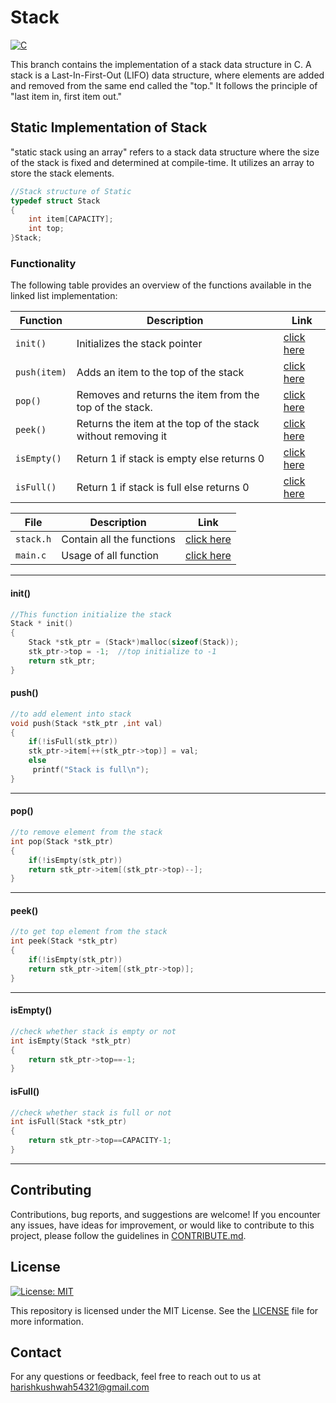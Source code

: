 # Stack
[![C](https://img.shields.io/badge/language-C-blue.svg)](https://en.wikipedia.org/wiki/C_(programming_language))

This branch contains the implementation of a stack data structure in C.
A stack is a Last-In-First-Out (LIFO) data structure, where elements are added and removed from the same end called the "top." It follows the principle of "last item in, first item out."


## Static Implementation of Stack
"static stack using an array" refers to a stack data structure where the size of the stack is fixed and determined at compile-time. It utilizes an array to store the stack elements.
```c
//Stack structure of Static 
typedef struct Stack
{
    int item[CAPACITY];
    int top;
}Stack;
```

### Functionality

The following table provides an overview of the functions available in the linked list implementation:

| Function          | Description                                       |Link|
|-------------------|---------------------------------------------------|-----|
|`init()`| Initializes the stack pointer          |[click here](#init)|
|`push(item)`| Adds an item to the top of the stack           |[click here](#push)|
|`pop()`| Removes and returns the item from the top of the stack.|[click here](#pop)|
|`peek()`|Returns the item at the top of the stack without removing it|[click here](#peek)|
|`isEmpty()`|Return 1 if stack is empty else returns 0|[click here](#isempty)|
|`isFull()`|Return 1 if stack is full else returns 0|[click here](#isfull)|

| File         | Description                                       |Link|
|-------------------|---------------------------------------------------|-----|
| `stack.h`          | Contain all the functions  |[click here](src/linkedlist.h) |
| `main.c`          | Usage of all function  |[click here](src/main.c) |

---

<a name="init"></a>
#### init()

```c
//This function initialize the stack
Stack * init()
{
    Stack *stk_ptr = (Stack*)malloc(sizeof(Stack));
    stk_ptr->top = -1;  //top initialize to -1
    return stk_ptr;
}

```
<a name="push"></a>
#### push()

```c
//to add element into stack
void push(Stack *stk_ptr ,int val)
{
    if(!isFull(stk_ptr))
    stk_ptr->item[++(stk_ptr->top)] = val;
    else
     printf("Stack is full\n");
}

```
---
<a name="pop"></a>
#### pop()

```c
//to remove element from the stack 
int pop(Stack *stk_ptr)
{
    if(!isEmpty(stk_ptr))
    return stk_ptr->item[(stk_ptr->top)--];
}
```
---

<a name="peek"></a>
#### peek()

```c
//to get top element from the stack 
int peek(Stack *stk_ptr)
{
    if(!isEmpty(stk_ptr))
    return stk_ptr->item[(stk_ptr->top)];
}
```
---
<a name="isempty"></a>
#### isEmpty()

```c
//check whether stack is empty or not
int isEmpty(Stack *stk_ptr)
{
    return stk_ptr->top==-1;
}
```
<a name ="isfull"></a>
#### isFull()
```c
//check whether stack is full or not
int isFull(Stack *stk_ptr)
{
    return stk_ptr->top==CAPACITY-1;
}
```
---

## Contributing

Contributions, bug reports, and suggestions are welcome! If you encounter any issues, have ideas for improvement, or would like to contribute to this project, please follow the guidelines in [CONTRIBUTE.md](https://github.com/Harish-Kushwah/Data-Structures-and-Algorithms-C/blob/Stack/contribute.md).

## License

[![License: MIT](https://img.shields.io/badge/License-MIT-green.svg)](https://opensource.org/licenses/MIT)

This repository is licensed under the MIT License. See the [LICENSE](LICENSE) file for more information.

## Contact
For any questions or feedback, feel free to reach out to us at harishkushwah54321@gmail.com

